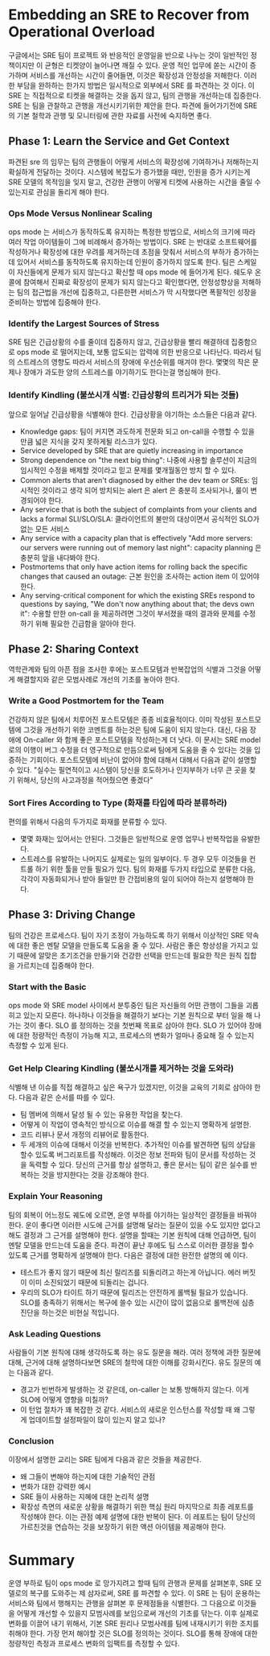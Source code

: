 # Embedding an SRE to Recover from Operational Overload
구글에서는 SRE 팀이 프로젝트 와 반응적인 운영일을 반으로 나누는 것이 일반적인 정책이지만
이 균형은 티켓양이 늘어나면 깨질 수 있다. 운영 적인 업무에 쏟는 시간이 증가하며 서비스를 개선하는 시간이 줄어들면,
이것은 확장성과 안정성을 저해한다.
이러한 부담을 완하하는 한가지 방법은 일시적으로 외부에서 SRE 를 파견하는 것 이다.
이 SRE 는 직접적으로 티켓을 해결하는 것을 돕지 않고, 팀의 관행을 개선하는데 집중한다.
SRE 는 팀을 관찰하고 관행을 개선시키기위한 제안을 한다.
파견에 들어가기전에 SRE 의 기본 철학과 관행 및 모니터링에 관한 자료를 사전에 숙지하면 좋다.

## Phase 1: Learn the Service and Get Context
파견된 sre 의 임무는 팀의 관행들이 어떻게 서비스의 확장성에 기여하거나 저해하는지 확실하게 전달하는 것이다.
시스템에 복잡도가 증가했을 때만, 인원을 증가 시키는게 SRE 모델의 목적임을 잊지 말고,
건강한 관행이 어떻게 티켓에 사용하는 시간을 줄일 수 있는지로 관심을 돌리게 해야 한다.

### Ops Mode Versus Nonlinear Scaling
ops mode 는 서비스가 동작하도록 유지하는 특정한 방법으로, 서비스의 크기에 따라 여러 작업 아이템들이 그에 비례해서 증가하는 방법이다.
SRE 는 반대로 소프트웨어를 작성하거나 확장성에 대한 우려를 제거하는데 초점을 맞춰서 서비스의 부하가 증가하는데 있어서 서비스를 동작하도록 유지하는데 인원이 증가하지 않도록 한다.
팀은 스케일이 자신들에게 문제가 되지 않는다고 확신할 때 ops mode 에 들어가게 된다. 
쉐도우 온콜에 참여해서 진짜로 확장성이 문제가 되지 않는다고 확인했다면, 안정성향상을 저해하는 팀의 접근법을 개선에 집중하고,
다른한편 서비스가 막 시작했다면 폭팔적인 성장을 준비하는 방법에 집중해야 한다.

### Identify the Largest Sources of Stress
SRE 팀은 긴급상황의 수를 줄이데 집중하지 않고, 긴급상황을 빨리 해결하데 집중함으로 ops mode 로 떨어지는데, 보통 압도되는 압력에 의한 반응으로 나타난다.
따라서 팀의 스트레스의 영향도 따라서 서비스의 장애에 우선순위를 매겨야 한다.
몇몇의 작은 문제나 장애가 과도한 양의 스트레스를 야기하기도 한다는걸 명심해야 한다.

### Identify Kindling (불쏘시개 식별: 긴급상황의 트리거가 되는 것들)
앞으로 일어날 긴급상황을 식별해야 한다. 긴급상황을 야기하는 소스들은 다음과 같다.
- Knowledge gaps: 팀이 커지면 과도하게 전문화 되고 on-call을 수행할 수 있을 만큼 넓은 지식을 갖지 못하게될 리스크가 있다.
- Service developed by SRE that are quietly increasing in importance
- Strong dependence on "the next big thing": 나중에 사용할 솔루션이 지금의 임시적인 수정을 배제할 것이라고 믿고 문제를 몇개월동안 방치 할 수 있다.
- Common alerts that aren't diagnosed by either the dev team or SREs: 임시적인 것이라고 생각 되어 방치되는 alert 은 alert 은 충분히 조사되거나, 룰이 변경되어야 한다.
- Any service that is both the subject of complaints from your clients and lacks a formal SLI/SLO/SLA: 클라이언트의 불만의 대상이면서 공식적인 SLO가 없는 모든 서비스
- Any service with a capacity plan that is effectively "Add more servers: our servers were running out of memory last night": capacity planning 은 충분히 앞을 내다봐야 한다.
- Postmortems that only have action items for rolling back the specific changes that caused an outage: 근본 원인을 조사하는 action item 이 있어야 한다.
- Any serving-critical component for which the existing SREs respond to questions by saying, "We don't now anything about that; the devs own it": 
수용할 만한 on-call 을 제공하려면 그것이 부서졌을 때의 결과와 문제를 수정하기 위해 필요한 긴급함을 알아야 한다.

## Phase 2: Sharing Context
역학관계와 팀의 아픈 점을 조사한 후에는 포스트모템과 반복잡업의 식별과 그것을 어떻게 해결할지와 같은 모범사례로 개선의 기초를 놓아야 한다. 

### Write a Good Postmortem for the Team
건강하지 않은 팀에서 치루어진 포스트모템은 종종 비효율적이다. 이미 작성된 포스트모템에 그것을 개선하기 위한 코멘트를 하는것은 팀에 도움이 되지 않는다.
대신, 다음 장애에 On-caller 와 함께 좋은 포스트모템을 작성하는게 더 낫다.
이 문서는 SRE model 로의 이행이 버그 수정을 더 영구적으로 만듬으로써 팀에게 도움을 줄 수 있다는 것을 입증하는 기회이다.
포스트모템에 비난이 없어야 함에 대해서 대해서 다음과 같이 설명할 수 있다.
"실수는 필연적이고 시스템이 당신을 호도하거나 인지부하가 너무 큰 곳을 찾기 위해서, 당신의 사고과정을 적어줬으면 좋겠다" 

### Sort Fires According to Type (화재를 타입에 따라 분류하라)
편의를 위해서 다음의 두가지로 화재를 분류할 수 있다.
- 몇몇 화재는 있어서는 안된다. 그것들은 일반적으로 운영 업무나 반복작업을 유발한다.
- 스트레스를 유발하는 나머지도 실제로는 일의 일부이다.
두 경우 모두 이것들을 컨트롤 하기 위한 툴을 만들 필요가 있다.
팀의 화재를 두가지 타입으로 분류한 다음, 각각이 자동화되거나 받아 들일만 한 간접비용의 일이 되어야 하는지 설명해야 한다. 


## Phase 3: Driving Change
팀의 건강은 프로세스다. 팀이 자기 조정이 가능하도록 하기 위해서 이상적인 SRE 약속에 대한 좋은 멘탈 모델을 만들도록 도움을 줄 수 있다.
사람은 좋은 항상성을 가지고 있기 때문에 알맞은 초기조건을 만들기와 건강한 선택을 만드는데 필요한 작은 원칙 집합을 가르치는데 집중해야 한다.

### Start with the Basic
ops mode 와 SRE model 사이에서 분투중인 팀은 자신들의 어떤 관행이 그들을 괴롭히고 있는지 모른다.
하나하나 이것들을 해결하기 보다는 기본 원칙으로 부터 일을 해 나가는 것이 좋다.
SLO 를 정의하는 것을 첫번째 목표로 삼아야 한다. SLO 가 있어야 장애에 대한 정량적인 측정이 가능해 지고,
프로세스의 변화가 얼마나 중요해 질 수 있는지 측정할 수 있게 된다.

### Get Help Clearing Kindling (불쏘시개를 제거하는 것을 도와라)
식별해 낸 이슈를 직접 해결하고 싶은 욕구가 있겠지만, 이것을 교육의 기회로 삼아야 한다.
다음과 같은 순서를 따를 수 있다.
- 팀 멤버에 의해서 달성 될 수 있는 유용한 작업을 찾는다.
- 어떻게 이 작업이 영속적인 방식으로 이슈를 해결 할 수 있는지 명확하게 설명한. 
- 코드 리뷰나 문서 개정의 리뷰어로 활동한다.
- 두 세개의 이슈에 대해서 이것을 반복한다.
추가적인 이슈를 발견하면 팀의 상담을 할수 있도록 버그리포트를 작성해라. 이것은 정보 전파와 팀이 문서를 작성하는 것을 독력할 수 있다.
당신의 근거를 항상 설명하고, 좋은 문서는 팀이 같은 실수를 반복하는 것을 방지한다는 것을 강조해야 한다.

### Explain Your Reasoning
팀의 회복이 어느정도 궤도에 오르면, 운영 부하를 야기하는 일상적인 결정들을 바꿔야 한다.
운이 좋다면 이러한 시도에 근거를 설명해 달라는 질문이 있을 수도 있지만 없다고 해도 결정과 그 근거를 설명해야 한다.
설명을 할때는 기본 원칙에 대해 언급하면, 팀이 멘탈 모델을 만드는데 도움을 준다.
파견이 끝난 후에도 팀 스스로 이러한 결정을 할수 있도록 근거를 명확하게 설명해야 한다.
다음은 결정에 대한 완전한 설명의 예 이다.
- 테스트가 좋지 않기 때문에 최신 릴리즈를 되돌리려고 하는게 아닙니다. 에러 버짓이 이미 소진되었기 때문에 되돌리는 겁니다.
- 우리의 SLO가 타이트 하기 때문에 릴리즈는 안전하게 롤백될 필요가 있습니다. SLO를 충족하기 위해서는 복구에 쓸수 있는 시간이 많이 없음으로 롤백전에 심층 진단을 하는것은 비현실 적입니다. 

### Ask Leading Questions
사람들이 기본 원칙에 대해 생각하도록 하는 유도 질문을 해라.
여러 정책에 과한 질문에 대해, 근거에 대해 설명하다보면 SRE의 철학에 대한 이해를 강화시킨다.
유도 질문의 예는 다음과 같다.
- 경고가 빈번하게 발생하는 것 같은데, on-caller 는 보통 방해하지 않는다. 이게 SLO에 어떻게 영향을 미칠까?
- 이 턴업 절차가 꽤 복잡한 것 같다. 서비스의 새로운 인스턴스를 작성할 때 왜 그렇게 업데이트할 설정파일이 많이 있는지 알고 있나?    

### Conclusion
이장에서 설명한 교리는 SRE 팀에게 다음과 같은 것들을 제공한다.
- 왜 그들이 변해야 하는지에 대한 기술적인 관점
- 변화가 대한 강력한 예시
- SRE 들이 사용하는 지혜에 대한 논리적 설명
- 확장성 측면의 새로운 상황을 해결하기 위한 핵심 원리 
마지막으로 최종 레포트를 작성해야 한다. 이는 관점 예제 설명에 대한 반복이 된다.
이 레포트는 팀이 당신의 가르친것을 연습하는 것을 보장하기 위한 액션 아이템을 제공해야 한다.  

# Summary
운영 부하로 팀이 ops mode 로 망가지려고 할때 팀의 관행과 문제를 살펴본후,
SRE 모델로의 복구를 도와주는 제 삼자로써, SRE 를 파견할 수 있다.
이 SRE 는 팀이 운용하는 서비스와 팀에서 행해지는 관행을 살펴본 후 문제점들을 식별한다.
그 다음으로 이것들을 어떻게 개선할 수 있을지 모범사례를 보임으로써 개선의 기초를 닦는다.
이후 실제로 변화를 이끌어 내기 위해서, 기본 SRE 원리나 모범사례를 팀에 내재시키기 위한 조치를 취해야 한다.
가장 먼저 해야할 것은 SLO를 정의하는 것이다. SLO를 통해 장애에 대한 정량적인 측정과 프로세스 변화의 임팩트를 측정할 수 있다.  